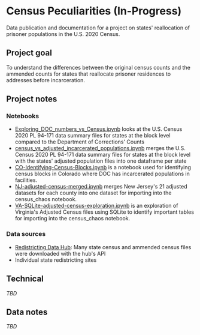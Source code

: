 # Census Peculiarities (In-Progress)

Data publication and documentation for a project on states' reallocation of prisoner populations in the U.S. 2020 Census. 


## Project goal

To understand the differences between the original census counts and the ammended counts for states that reallocate prisoner residences to addresses before incarceration. 

## Project notes
### Notebooks

* [Exploring_DOC_numbers_vs_Census.ipynb](analysis/Exploring_DOC_numbers_vs_Census.ipynb) looks at the U.S. Census 2020 PL 94-171 data summary files for states at the block level compared to the Department of Corrections' Counts 
* [census_vs_adjusted_incarcerated_populations.ipynb](analysis/census_vs_adjusted_incarcerated_populations.ipynb) merges the U.S. Census 2020 PL 94-171 data summary files for states at the block level with the states' adjusted population files into one dataframe per state
* [CO-Identifying-Census-Blocks.ipynb](analysis/CO-Identifying-Census-Blocks.ipynb) is a notebook used for identifying census blocks in Colorado where DOC has incarcerated populations in facilities. 
* [NJ-adjusted-census-merged.ipynb](analysis/NJ-adjusted-census-merged.ipynb) merges New Jersey's 21 adjusted datasets for each county into one dataset for importing into the census_chaos notebook. 
* [VA-SQLite-adjusted-census-exploration.ipynb](analysis/VA-SQLite-adjusted-census-exploration.ipynb) is an exploration of Virginia's Adjusted Census files using SQLite to identify important tables for importing into the census_chaos notebook.

### Data sources

* [Redistricting Data Hub](https://redistrictingdatahub.org/): Many state census and ammended census files were downloaded with the hub's API
* Individual state redistricting sites

## Technical

*TBD*


## Data notes

*TBD*
